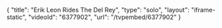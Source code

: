 {
    "title": "Erik Leon Rides The Del Rey",
    "type": "solo",
    "layout": "iframe-static",
    "videoId": "6377902",
    "url": "\/tvpembed\/6377902"
}